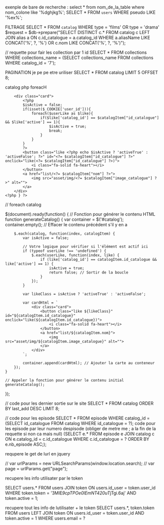 exenple de bare de recherche : 
select * from nom_de_la_table where nom_colone like '%dghjkg%'; 
SELECT * FROM `users` WHERE pseudo LIKE '%ex%';

FILTRAGE
SELECT * FROM `catalog` WHERE type = 'films' OR type = 'drama'
 $request = $db->prepare("SELECT DISTINCT c.* FROM catalog c LEFT JOIN alias a ON c.id_catalogue = a.catalog_id WHERE a.aliasName LIKE CONCAT('%', ?, '%') OR c.nom LIKE CONCAT('%', ?, '%')");

// requette pour fair les collection par 1 id
SELECT *
FROM collections
WHERE collections_name = (SELECT collections_name FROM collections WHERE catalog_id = '7');

PAGINATION je pe pe etre uriliser
SELECT * FROM catalog LIMIT 5 OFFSET 8;


catalog php foreacH

<?php foreach($catalog as $catalogItem){ ?>
        <div class="card">
            <?php
            $isActive = false;
            if(isset($_COOKIE['user_id'])){
                foreach($userLike as $like){
                    if($like['catalog_id'] == $catalogItem["id_catalogue"] && $like['active'] == 1){
                        $isActive = true;
                        break;
                    }
                }
            }
            ?>
            <button class="like <?php echo $isActive ? 'activeTrue' : 'activeFalse'; ?>" id="<?= $catalogItem["id_catalogue"] ?>" onclick="like(<?= $catalogItem["id_catalogue"] ?>)">
                <i class="fa-solid fa-heart"></i>
            </button>
            <a href="list/<?= $catalogItem["nom"] ?>">
                <img src="asset/img/<?= $catalogItem["image_catalogue"] ?>" alt="">
            </a>
        </div>
    <?php } ?>

    
// foreach catalog

$(document).ready(function() {
    // Fonction pour générer le contenu HTML
    function generateCatalog() {
        var container = $('#catalog');
        container.empty(); // Effacer le contenu précédent s'il y en a

        $.each(catalog, function(index, catalogItem) {
            var isActive = false;

            // Votre logique pour vérifier si l'élément est actif ici
            if (typeof userLike !== 'undefined') {
                $.each(userLike, function(index, like) {
                    if (like['catalog_id'] == catalogItem.id_catalogue && like['active'] == 1) {
                        isActive = true;
                        return false; // Sortir de la boucle
                    }
                });
            }

            var likeClass = isActive ? 'activeTrue' : 'activeFalse';

            var cardHtml = `
                <div class="card">
                    <button class="like ${likeClass}" id="${catalogItem.id_catalogue}" onclick="like(${catalogItem.id_catalogue})">
                        <i class="fa-solid fa-heart"></i>
                    </button>
                    <a href="list/${catalogItem.nom}">
                        <img src="asset/img/${catalogItem.image_catalogue}" alt="">
                    </a>
                </div>
            `;

            container.append(cardHtml); // Ajouter la carte au conteneur
        });
    }

    // Appeler la fonction pour générer le contenu initial
    generateCatalog();
});

// code pour les dernier sortie sur le site 
SELECT * FROM catalog ORDER BY last_add DESC LIMIT 8;

// code pour les episode 
SELECT * FROM episode WHERE catalog_id = (SELECT id_catalogue FROM catalog WHERE id_catalogue = ?);
code pour les episode par leur numero despisode (obliger de metre me ; a la fin de la requette si non ca mais null)
(SELECT e.* FROM episode e JOIN catalog c ON e.catalog_id = c.id_catalogue WHERE c.id_catalogue = ? ORDER BY e.nb_episode ASC;);


requpere le get de lurl en jquery

// var urlParams = new URLSearchParams(window.location.search);
// var page = urlParams.get("page");

<!-- token -->
recupere les info utilisater par le token

SELECT users.* 
FROM users
JOIN token ON users.id_user = token.user_id
WHERE token.token = '3MIE*9cpTPOe0lEmNT420uT*jTgi.6aj' AND token.active = 1;

recupere tout les info de lutilisater + le token 
SELECT users.*, token.token FROM users LEFT JOIN token ON users.id_user = token.user_id AND token.active = 1 WHERE users.email = ?